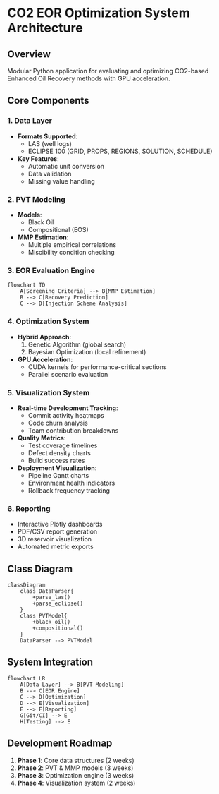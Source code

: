 # CO2 EOR Optimization System Architecture

## Overview
Modular Python application for evaluating and optimizing CO2-based Enhanced Oil Recovery methods with GPU acceleration.

## Core Components

### 1. Data Layer
- **Formats Supported**:
  - LAS (well logs)
  - ECLIPSE 100 (GRID, PROPS, REGIONS, SOLUTION, SCHEDULE)
- **Key Features**:
  - Automatic unit conversion
  - Data validation
  - Missing value handling

### 2. PVT Modeling
- **Models**:
  - Black Oil
  - Compositional (EOS)
- **MMP Estimation**:
  - Multiple empirical correlations
  - Miscibility condition checking

### 3. EOR Evaluation Engine
```mermaid
flowchart TD
    A[Screening Criteria] --> B[MMP Estimation]
    B --> C[Recovery Prediction]
    C --> D[Injection Scheme Analysis]
```

### 4. Optimization System
- **Hybrid Approach**:
  1. Genetic Algorithm (global search)
  2. Bayesian Optimization (local refinement)
- **GPU Acceleration**:
  - CUDA kernels for performance-critical sections
  - Parallel scenario evaluation

### 5. Visualization System
- **Real-time Development Tracking**:
  - Commit activity heatmaps
  - Code churn analysis
  - Team contribution breakdowns
- **Quality Metrics**:
  - Test coverage timelines
  - Defect density charts
  - Build success rates
- **Deployment Visualization**:
  - Pipeline Gantt charts
  - Environment health indicators
  - Rollback frequency tracking

### 6. Reporting
- Interactive Plotly dashboards
- PDF/CSV report generation
- 3D reservoir visualization
- Automated metric exports

## Class Diagram
```mermaid
classDiagram
    class DataParser{
        +parse_las()
        +parse_eclipse()
    }
    class PVTModel{
        +black_oil()
        +compositional()
    }
    DataParser --> PVTModel
```

## System Integration
```mermaid
flowchart LR
    A[Data Layer] --> B[PVT Modeling]
    B --> C[EOR Engine]
    C --> D[Optimization]
    D --> E[Visualization]
    E --> F[Reporting]
    G[Git/CI] --> E
    H[Testing] --> E
```

## Development Roadmap
1. **Phase 1**: Core data structures (2 weeks)
2. **Phase 2**: PVT & MMP models (3 weeks)
3. **Phase 3**: Optimization engine (3 weeks)
4. **Phase 4**: Visualization system (2 weeks)